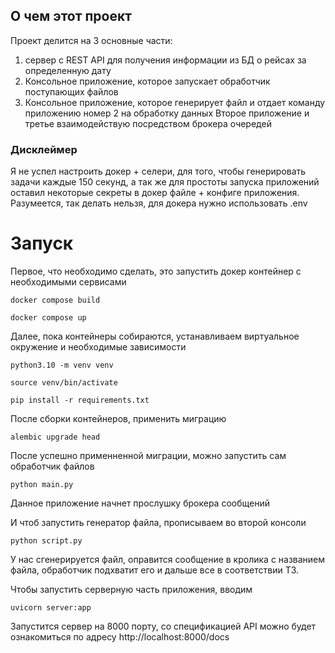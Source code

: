 ## О чем этот проект

Проект делится на 3 основные части: 
1) сервер с REST API для получения информации из БД о рейсах за определенную дату
2) Консольное приложение, которое запускает обработчик поступающих файлов
3) Консольное приложение, которое генерирует файл и отдает команду приложению номер 2 на обработку данных
Второе приложение и третье взаимодействую посредством брокера очередей

### Дисклеймер

Я не успел настроить докер + селери, для того, чтобы генерировать задачи каждые 150 секунд,
а так же для простоты запуска приложений оставил некоторые секреты в докер файле + конфиге приложения.
Разумеется, так делать нельзя, для докера нужно использовать .env 


# Запуск
Первое, что необходимо сделать, это запустить докер контейнер с необходимыми сервисами

`docker compose build`

`docker compose up`

Далее, пока контейнеры собираются, устанавливаем виртуальное окружение и необходимые зависимости

`python3.10 -m venv venv`

`source venv/bin/activate`

`pip install -r requirements.txt`

После сборки контейнеров, применить миграцию 

`alembic upgrade head`

После успешно применненной миграции, можно запустить сам обработчик файлов

`python main.py`

Данное приложение начнет прослушку брокера сообщений

И чтоб запустить генератор файла, прописываем во второй консоли 

`python script.py`

У нас сгенерируется файл, оправится сообщение в кролика с названием файла, обработчик подхватит его и дальше все в соответствии ТЗ.


Чтобы запустить серверную часть приложения, вводим 

`uvicorn server:app`

Запустится сервер на 8000 порту, со спецификацией API можно будет ознакомиться по адресу http://localhost:8000/docs


